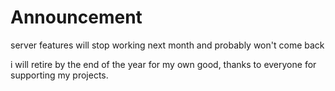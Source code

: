 # Announcement
server features will stop working next month and probably won't come back

i will retire by the end of the year for my own good, thanks to everyone for supporting my projects.